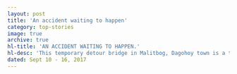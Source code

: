 ```yaml
---
layout: post
title: 'An accident waiting to happen'
category: top-stories
image: true
archive: true
hl-title: 'AN ACCIDENT WAITING TO HAPPEN.'
hl-desc: 'This temporary detour bridge in Malitbog, Dagohoy town is a typical example of an accident waiting to happen. Its wooden components have deteriorated especially during rainy days. The Department of Public Works and Highways (DPWH) Second Engineering District is expected to call the attention of LEDA Construction who is the winning contactor of the project. (From the FB Account of Kag. Anthony R. Aniscal)'
dated: Sept 10 - 16, 2017
---
```

